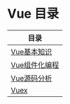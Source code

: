 # Vue 目录

| 目录 |
| --- | 
|[Vue基本知识](./01_vue_base.md) |
|[Vue组件化编程](./02_vue_component_programming.md) |
|[Vue源码分析](./03_vue_source.md) |
|[Vuex](./04_vuex.md) |




